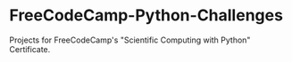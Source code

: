 # FreeCodeCamp-Python-Challenges
Projects for FreeCodeCamp's "Scientific Computing with Python" Certificate.
